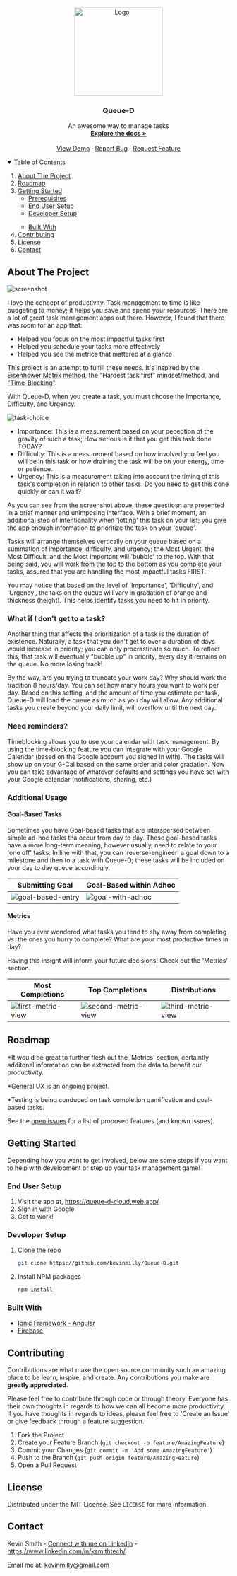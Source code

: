 

<!-- PROJECT LOGO -->
<br />
<p align="center">
  <a href="https://github.com/kevinmilly/QueueD">
    <img src="readme-assets/nexttask.png" alt="Logo" width="200" height="200">
  </a>

  <h3 align="center">Queue-D</h3>

  <p align="center">
    An awesome way to manage tasks
    <br />
    <a href="https://github.com/kevinmilly/QueueD"><strong>Explore the docs »</strong></a>
    <br />
    <br />
    <a href="readme-assets/nextaskdemo.gif">View Demo</a>
    ·
    <a href="https://github.com/kevinmilly/QueueD/issues">Report Bug</a>
    ·
    <a href="https://github.com/kevinmilly/QueueD/issues">Request Feature</a>
  </p>
</p>



<!-- TABLE OF CONTENTS -->
<details open="open">
  <summary>Table of Contents</summary>
  <ol>
    <li>
      <a href="#about-the-project">About The Project</a>
    </li>
    <li><a href="#roadmap">Roadmap</a></li>
    <li>
      <a href="#getting-started">Getting Started</a>
      <ul>
        <li><a href="#prerequisites">Prerequisites</a></li>
        <li><a href="#generaluse">End User Setup</a></li>
        <li><a href="#installation">Developer Setup</a></li>
      </ul>
    </li>
          <ul>
        <li><a href="#built-with">Built With</a></li>
      </ul>
    <li><a href="#contributing">Contributing</a></li>
    <li><a href="#license">License</a></li>
    <li><a href="#contact">Contact</a></li>
  </ol>
</details>



<!-- ABOUT THE PROJECT -->
## About The Project

<img src="readme-assets/nexttaskdemo.gif" alt="screenshot">

I love the concept of productivity.  Task management to time is like budgeting to money; it helps you save and spend your resources.  There are a lot of great task management apps out there.  However, I found that there was room for an app that:

* Helped you focus on the most impactful tasks first
* Helped you schedule  your tasks more effectively
* Helped you see the metrics that mattered at a glance

This project is an attempt to fulfill these needs.  It's inspired by the <a href="https://en.wikipedia.org/wiki/Time_management#The_Eisenhower_Method">Eisenhower Matrix method</a>, the "Hardest task first" mindset/method, and <a href="https://en.wikipedia.org/wiki/Timeblocking">"Time-Blocking"</a>. 

With Queue-D, when you create a task, you must choose the Importance, Difficulty, and Urgency.

<img src="readme-assets/nextask-matrix.png" alt="task-choice">

* Importance: This is a measurement based on your peception of the gravity of such a task; How serious
is it that you get this task done TODAY? 
* Difficulty: This is a measurement based on how involved you feel  you will be in this task or how draining
the task will be on your energy, time or patience.
* Urgency: This is a measurement taking into account the timing of this task's completion in relation to other tasks.  Do you need to get this done quickly or can it wait?

As you can see from the screenshot above, these questiosn are presented in a brief manner and unimposing interface.  With a brief moment, an additional step of intentionality when 'jotting' this task on your list; you give the app enough information to prioritize the task on your 'queue'.  

Tasks will arrange themselves vertically on your queue based on a summation of importance, difficulty, and urgency; the Most Urgent, the Most Difficult, and the Most Important will 'bubble' to the top.  With that being said, you will work from the top to the bottom as you complete your tasks, assured that you are handling the most impactful tasks FIRST.

You may notice that based on the level of 'Importance', 'Difficulty', and 'Urgency', the taks on the queue will vary in gradation of orange and thickness (height).  This helps identify tasks you need to hit in priority.


### What if I don't get to a task?

Another thing that affects the prioritization of a task is the duration of existence.  Naturally, a task that you don't get to over a duration of days would increase in priority; you can only procrastinate so much.  To reflect this, that task will eventually "bubble up" in priority, every day it remains on the queue.  No more losing track!

By the way, are you trying to truncate your work day?  Why should work the tradition 8 hours/day.  You can set how many hours you want to work per day.  Based on this setting, and the amount of time you estimate per task, Queue-D will load the queue as much as you day will allow.  Any additional tasks you create beyond your daily limit, will overflow until the next day.

### Need reminders?

Timeblocking allows you to use your calendar with task management.  By using the time-blocking feature you can integrate with your Google Calendar (based on the Google account  you signed in with).  The tasks will show up on your G-Cal based on the same order and color gradation.  Now you can take advantage of whatever defaults and settings you have set with your Google calendar (notifications, sharing, etc.)

### Additional Usage

#### Goal-Based Tasks


Sometimes you have Goal-based tasks that are interspersed between simple ad-hoc tasks tha occur from day to day.  These goal-based tasks have a more long-term meaning, however usually, need to relate to your 'one off' tasks.  In line with that, you can 'reverse-engineer' a goal down to a milestone and then to a task with Queue-D; these tasks will be included on your day to day queue accordingly.

| Submitting Goal | Goal-Based within Adhoc |
| --- | --- |
| <img src="readme-assets/submitgoal.gif" alt="goal-based-entry"> | <img src="readme-assets/withGoal.png" alt="goal-with-adhoc"> |


#### Metrics

Have you ever wondered what tasks you tend to shy away from completing vs. the ones you hurry to complete?
What are your most productive times in day?

Having this insight will inform your future decisions!  Check out the 'Metrics' section.

| Most Completions  | Top Completions | Distributions |
| ------------- | ------------- | -------------|
|<img src="readme-assets/metrics-view1.JPG" alt="first-metric-view">  |<img src="readme-assets/metrics-view1.5.JPG" alt="second-metric-view">|<img src="readme-assets/metrics-view2.JPG" alt="third-metric-view">|


<!-- ROADMAP -->
## Roadmap

*It would be great to further flesh out the 'Metrics' section, certaintly additonal information can be extracted from the data to benefit our productivity.

*General UX is an ongoing project.

*Testing is being conduced on task completion gamification and goal-based tasks.

See the [open issues](https://github.com/kevinmilly/QueueD/issues) for a list of proposed features (and known issues).


<!-- GETTING STARTED -->
## Getting Started

Depending how you want to get involved, below are some steps if you want to help with development or step
up your task management game!


### End User Setup

1. Visit the app at, https://queue-d-cloud.web.app/
2. Sign in with Google
3. Get to work!

### Developer Setup

1. Clone the repo
   ```sh
   git clone https://github.com/kevinmilly/Queue-D.git
   ```
2. Install NPM packages
   ```sh
   npm install
   ```

### Built With

* [Ionic Framework - Angular](https://ionicframework.com/docs/angular/your-first-app)
* [Firebase](https://firebase.google.com/)



<!-- CONTRIBUTING -->
## Contributing

Contributions are what make the open source community such an amazing place to be learn, inspire, and create. Any contributions you make are **greatly appreciated**.

Please feel free to contribute through code or through theory.  Everyone has their own thoughts in regards to how we can all become more productivity.  If you have thoughts in regards to ideas, please feel free to 'Create an Issue' or give feedback through a feature suggestion.


1. Fork the Project
2. Create your Feature Branch (`git checkout -b feature/AmazingFeature`)
3. Commit your Changes (`git commit -m 'Add some AmazingFeature'`)
4. Push to the Branch (`git push origin feature/AmazingFeature`)
5. Open a Pull Request



<!-- LICENSE -->
## License

Distributed under the MIT License. See `LICENSE` for more information.



<!-- CONTACT -->
## Contact

Kevin Smith - [Connect with me on LinkedIn](https://www.linkedin.com/in/ksmithtech/) - https://www.linkedin.com/in/ksmithtech/

Email me at: kevinmilly@gmail.com


